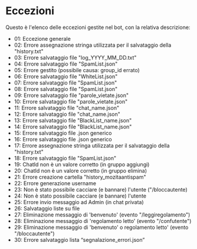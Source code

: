 # Eccezioni
Questo è l'elenco delle eccezioni gestite nel bot, con la relativa descrizione:
 - 01: Eccezione generale
 - 02: Errore assegnazione stringa utilizzata per il salvataggio della "history.txt"
 - 03: Errore salvataggio file "log_YYYY_MM_DD.txt"
 - 04: Errore salvataggio file "SpamList.json"
 - 05: Errore gestito (possibile causa: group_id errato)
 - 06: Errore salvataggio file "WhiteList.json"
 - 07: Errore salvataggio file "SpamList.json"
 - 08: Errore salvataggio file "SpamList.json"
 - 09: Errore salvataggio file "parole_vietate.json"
 - 10: Errore salvataggio file "parole_vietate.json"
 - 11: Errore salvataggio file "chat_name.json"
 - 12: Errore salvataggio file "chat_name.json"
 - 13: Errore salvataggio file "BlackList_name.json"
 - 14: Errore salvataggio file "BlackList_name.json"
 - 15: Errore salvataggio file .json generico
 - 16: Errore salvataggio file .json generico
 - 17: Errore assegnazione stringa utilizzata per il salvataggio della "history.txt"
 - 18: Errore salvataggio file "SpamList.json"
 - 19: ChatId non è un valore corretto (in gruppo aggiungi)
 - 20: ChatId non è un valore corretto (in gruppo elimina)
 - 21: Errore creazione cartella "history_mozitaantispam"
 - 22: Errore generazione username
 - 23: Non è stato possibile cacciare (e bannare) l'utente ("/bloccautente)
 - 24: Non è stato possibile cacciare (e bannare) l'utente
 - 25: Errore invio messaggio ad Admin (in chat privata) 
 - 26: Salvataggio liste su file
 - 27: Eliminazione messaggio di 'benvenuto' (evento "/leggiregolamento")
 - 28: Eliminazione messaggio di 'regolamento letto' (evento "/confutente")
 - 29: Eliminazione messaggio di 'benvenuto' o regolamento letto' (evento "/bloccautente")
 - 30: Errore salvataggio lista “segnalazione_errori.json”